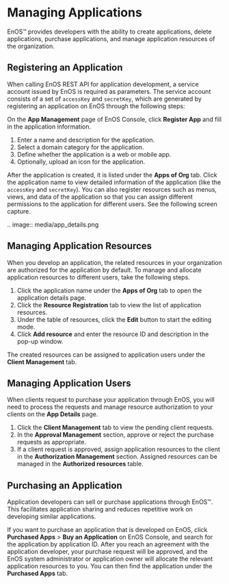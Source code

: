 # Managing Applications
EnOS™ provides developers with the ability to create applications, delete applications, purchase applications, and manage application resources of the organization.

## Registering an Application

When calling EnOS REST API for application development, a service account issued by EnOS is required as parameters. The service account consists of a set of `accessKey` and `secretKey`, which are generated by registering an application on EnOS through the following steps:

On the **App Management** page of EnOS Console, click **Register App** and fill in the application information.

1. Enter a name and description for the application.
2. Select a domain category for the application.
3. Define whether the application is a web or mobile app.
4. Optionally, upload an icon for the application.

After the application is created, it is listed under the **Apps of Org** tab. Click the application name to view detailed information of the application (like the `accessKey` and `secretKey`). You can also register resources such as menus, views, and data of the application so that you can assign different permissions to the application for different users. See the following screen capture.

.. image:: media/app_details.png

## Managing Application Resources

When you develop an application, the related resources in your organization are authorized for the application by default. To manage and allocate application resources to different users, take the following steps.

1. Click the application name under the **Apps of Org** tab to open the application details page.
2. Click the **Resource Registration** tab to view the list of application resources.
3. Under the table of resources, click the **Edit** button to start the editing mode.
4. Click **Add resource** and enter the resource ID and description in the pop-up window.

The created resources can be assigned to application users under the **Client Management** tab.

## Managing Application Users

When clients request to purchase your application through EnOS, you will need to process the requests and manage resource authorization to your clients on the **App Details** page.

1. Click the **Client Management** tab to view the pending client requests.
2. In the **Approval Management** section, approve or reject the purchase requests as appropriate.
3. If a client request is approved, assign application resources to the client in the **Authorization Management** section. Assigned resources can be managed in the **Authorized resources** table.

## Purchasing an Application

Application developers can sell or purchase applications through EnOS™. This facilitates application sharing and reduces repetitive work on developing similar applications.

If you want to purchase an application that is developed on EnOS, click **Purchased Apps** > **Buy an Application** on EnOS Console, and search for the application by application ID. After you reach an agreement with the application developer, your purchase request will be approved, and the EnOS system administrator or application owner will allocate the relevant application resources to you. You can then find the application under the **Purchased Apps** tab.
